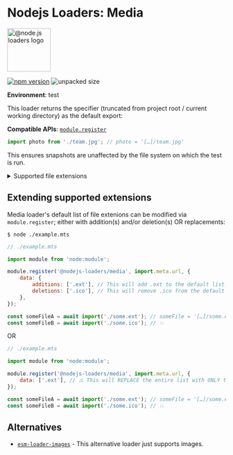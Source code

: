 # Nodejs Loaders: Media

<img src="https://raw.githubusercontent.com/nodejs-loaders/nodejs-loaders/refs/heads/main/logo.svg" height="100" width="100" alt="@node.js loaders logo" />

[![npm version](https://img.shields.io/npm/v/@nodejs-loaders/media.svg)](https://www.npmjs.com/package/@nodejs-loaders/media)
![unpacked size](https://img.shields.io/npm/unpacked-size/@nodejs-loaders/media)

**Environment**: test

This loader returns the specifier (truncated from project root / current working directory) as the default export:

**Compatible APIs**: [`module.register`](https://nodejs.org/api/module.html#moduleregisterspecifier-parenturl-options)

```js
import photo from './team.jpg'; // photo = '[…]/team.jpg'
```

This ensures snapshots are unaffected by the file system on which the test is run.

<details>
<summary>Supported file extensions</summary>

Audio/Video:
* `.av1`
* `.mp3`
* `.mp3`
* `.mp4`
* `.ogg`
* `.webm`

Images:

* `.avif`
* `.gif`
* `.ico`
* `.jpeg`
* `.jpg`
* `.png`
* `.webp`
</details>

## Extending supported extensions

Media loader's default list of file extenions can be modified via `module.register`; either with addition(s) and/or deletion(s) OR replacements:

```console
$ node ./example.mts
```

```js
// ./example.mts

import module from 'node:module';

module.register('@nodejs-loaders/media', import.meta.url, {
	data: {
		additions: ['.ext'], // This will add .ext to the default list.
		deletions: ['.ico'], // This will remove .ico from the default list.
	},
});

const someFileA = await import('./some.ext'); // someFile = '[…]/some.ext'
const someFileB = await import('./some.ico'); // 💥
```

OR

```js
// ./example.mts

import module from 'node:module';

module.register('@nodejs-loaders/media', import.meta.url, {
	data: ['.ext'], // ⚠️ This will REPLACE the entire list with ONLY the .ext file extension.
});

const someFileA = await import('./some.ext'); // someFile = '[…]/some.ext'
const someFileB = await import('./some.ico'); // 💥
```

## Alternatives

* [`esm-loader-images`](https://github.com/brev/esm-loaders/tree/main/packages/esm-loader-images#readme) - This alternative loader just supports images.
